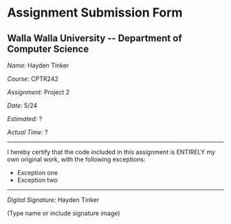 # Assignment Submission Form

## Walla Walla University -- Department of Computer Science

_Name:_ Hayden Tinker

_Course:_ CPTR242

_Assignment:_ Project 2

_Date:_ 5/24

_Estimated:_ ?

_Actual Time:_ ?

---

I hereby certify that the code included in this assignment is ENTIRELY my own original work, with the following exceptions:

* Exception one
* Exception two

---

_Digital Signature:_ Hayden Tinker

(Type name or include signature image)
